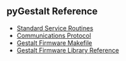 ## pyGestalt Reference

- [Standard Service Routines](reference/standardserviceroutines.md)
- [Communications Protocol](reference/nodecommunication.md)
- [Gestalt Firmware Makefile](reference/standardmakefile.md)
- [Gestalt Firmware Library Reference](reference/firmwarereference.md)